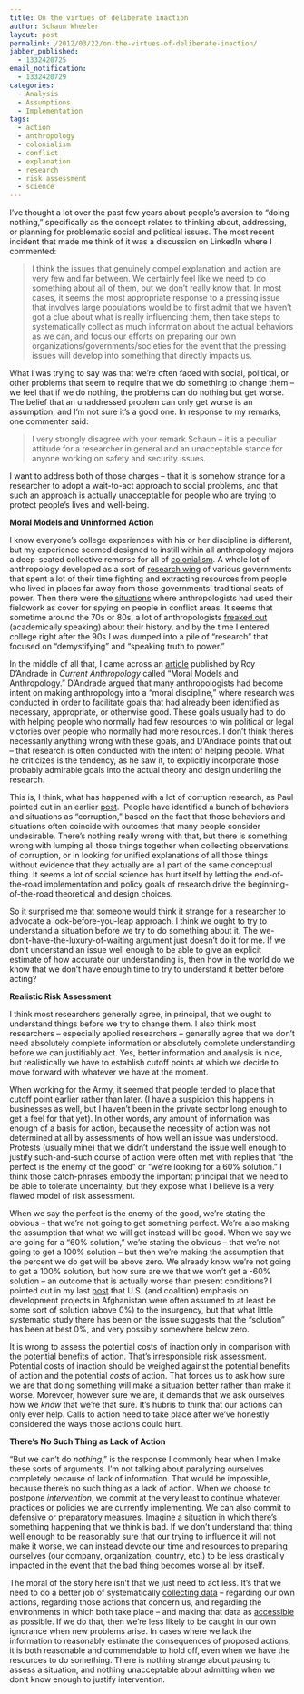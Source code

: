 ```yaml
---
title: On the virtues of deliberate inaction
author: Schaun Wheeler
layout: post
permalink: /2012/03/22/on-the-virtues-of-deliberate-inaction/
jabber_published:
  - 1332420725
email_notification:
  - 1332420729
categories:
  - Analysis
  - Assumptions
  - Implementation
tags:
  - action
  - anthropology
  - colonialism
  - conflict
  - explanation
  - research
  - risk assessment
  - science
---
```

I’ve thought a lot over the past few years about people’s aversion to “doing nothing,” specifically as the concept relates to thinking about, addressing, or planning for problematic social and political issues. The most recent incident that made me think of it was a discussion on LinkedIn where I commented:

> I think the issues that genuinely compel explanation and action are very few and far between. We certainly feel like we need to do something about all of them, but we don&#8217;t really know that. In most cases, it seems the most appropriate response to a pressing issue that involves large populations would be to first admit that we haven&#8217;t got a clue about what is really influencing them, then take steps to systematically collect as much information about the actual behaviors as we can, and focus our efforts on preparing our own organizations/governments/societies for the event that the pressing issues will develop into something that directly impacts us.

<!--more-->

  
What I was trying to say was that we’re often faced with social, political, or other problems that seem to require that we do something to change them – we feel that if we do nothing, the problems can do nothing but get worse. The belief that an unaddressed problem can only get worse is an assumption, and I’m not sure it’s a good one. In response to my remarks, one commenter said:

> I very strongly disagree with your remark Schaun – it is a peculiar attitude for a researcher in general and an unacceptable stance for anyone working on safety and security issues.

I want to address both of those charges – that it is somehow strange for a researcher to adopt a wait-to-act approach to social problems, and that such an approach is actually unacceptable for people who are trying to protect people’s lives and well-being.

**Moral Models and Uninformed Action**

I know everyone’s college experiences with his or her discipline is different, but my experience seemed designed to instill within all anthropology majors a deep-seated collective remorse for all of [colonialism][1]. A whole lot of anthropology developed as a sort of [research wing][2] of various governments that spent a lot of their time fighting and extracting resources from people who lived in places far away from those governments’ traditional seats of power. Then there were the [situations][3] where anthropologists had used their fieldwork as cover for spying on people in conflict areas. It seems that sometime around the 70s or 80s, a lot of anthropologists [freaked out][4] (academically speaking) about their history, and by the time I entered college right after the 90s I was dumped into a pile of “research” that focused on “demystifying” and “speaking truth to power.”

In the middle of all that, I came across an [article][5] published by Roy D’Andrade in *Current Anthropology* called “Moral Models and Anthropology.” D’Andrade argued that many anthropologists had become intent on making anthropology into a “moral discipline,” where research was conducted in order to facilitate goals that had already been identified as necessary, appropriate, or otherwise good. These goals usually had to do with helping people who normally had few resources to win political or legal victories over people who normally had more resources. I don’t think there’s necessarily anything wrong with these goals, and D’Andrade points that out – that research is often conducted with the intent of helping people. What he criticizes is the tendency, as he saw it, to explicitly incorporate those probably admirable goals into the actual theory and design underling the research.

This is, I think, what has happened with a lot of corruption research, as Paul pointed out in an earlier [post][6].  People have identified a bunch of behaviors and situations as “corruption,” based on the fact that those behaviors and situations often coincide with outcomes that many people consider undesirable. There’s nothing really wrong with that, but there is something wrong with lumping all those things together when collecting observations of corruption, or in looking for unified explanations of all those things without evidence that they actually are all part of the same conceptual thing. It seems a lot of social science has hurt itself by letting the end-of-the-road implementation and policy goals of research drive the beginning-of-the-road theoretical and design choices.

So it surprised me that someone would think it strange for a researcher to advocate a look-before-you-leap approach. I think we ought to try to understand a situation before we try to do something about it. The we-don’t-have-the-luxury-of-waiting argument just doesn’t do it for me. If we don’t understand an issue well enough to be able to give an explicit estimate of how accurate our understanding is, then how in the world do we know that we don’t have enough time to try to understand it better before acting?

**Realistic Risk Assessment**

I think most researchers generally agree, in principal, that we ought to understand things before we try to change them. I also think most researchers – especially applied researchers – generally agree that we don’t need absolutely complete information or absolutely complete understanding before we can justifiably act. Yes, better information and analysis is nice, but realistically we have to establish cutoff points at which we decide to move forward with whatever we have at the moment.

When working for the Army, it seemed that people tended to place that cutoff point earlier rather than later. (I have a suspicion this happens in businesses as well, but I haven’t been in the private sector long enough to get a feel for that yet). In other words, any amount of information was enough of a basis for action, because the necessity of action was not determined at all by assessments of how well an issue was understood. Protests (usually mine) that we didn’t understand the issue well enough to justify such-and-such course of action were often met with replies that “the perfect is the enemy of the good” or “we’re looking for a 60% solution.” I think those catch-phrases embody the important principal that we need to be able to tolerate uncertainty, but they expose what I believe is a very flawed model of risk assessment.

When we say the perfect is the enemy of the good, we’re stating the obvious – that we’re not going to get something perfect. We’re also making the assumption that what we will get instead will be good. When we say we are going for a “60% solution,” we’re stating the obvious – that we’re not going to get a 100% solution – but then we’re making the assumption that the percent we do get will be above zero. We already know we’re not going to get a 100% solution, but how sure are we that we won’t get a -60% solution – an outcome that is actually worse than present conditions? I pointed out in my last [post][7] that U.S. (and coalition) emphasis on development projects in Afghanistan were often assumed to at least be some sort of solution (above 0%) to the insurgency, but that what little systematic study there has been on the issue suggests that the “solution” has been at best 0%, and very possibly somewhere below zero.

It is wrong to assess the potential costs of inaction only in comparison with the potential benefits of action. That’s irresponsible risk assessment. Potential costs of inaction should be weighed against the potential benefits of action and the potential *costs* of action. That forces us to ask how sure we are that doing something will make a situation better rather than make it worse. Morevoer, however sure we are, it demands that we ask ourselves how we *know* that we’re that sure. It’s hubris to think that our actions can only ever help. Calls to action need to take place after we’ve honestly considered the ways those actions could hurt.

**There’s No Such Thing as Lack of Action**

“But we can’t do *nothing*,” is the response I commonly hear when I make these sorts of arguments. I’m not talking about paralyzing ourselves completely because of lack of information. That would be impossible, because there’s no such thing as a lack of action. When we choose to postpone *intervention*, we commit at the very least to continue whatever practices or policies we are currently implementing. We can also commit to defensive or preparatory measures. Imagine a situation in which there’s something happening that we think is bad. If we don’t understand that thing well enough to be reasonably sure that our trying to influence it will not make it worse, we can instead devote our time and resources to preparing ourselves (our company, organization, country, etc.) to be less drastically impacted in the event that the bad thing becomes worse all by itself.

The moral of the story here isn’t that we just need to act less. It’s that we need to do a better job of systematically [collecting data][6] – regarding our own actions, regarding those actions that concern us, and regarding the environments in which both take place – and making that data as [accessible][8] as possible. If we do that, then we’re less likely to be caught in our own ignorance when new problems arise. In cases where we lack the information to reasonably estimate the consequences of proposed actions, it is both reasonable and commendable to hold off, even when we have the resources to do something. There is nothing strange about pausing to assess a situation, and nothing unacceptable about admitting when we don’t know enough to justify intervention.

 [1]: http://zeroanthropology.net/2009/10/29/0-19-questions-about-colonialism-and-anthropology-epistemology-methodology-and-politics/
 [2]: http://www.jstor.org/discover/10.2307/2741037?uid=3739256&uid=2129&uid=2&uid=70&uid=4&sid=47698781756937
 [3]: http://www.thenation.com/article/anthropologists-spies
 [4]: http://www.jstor.org/discover/10.2307/1465405?uid=3739256&uid=2129&uid=2&uid=70&uid=4&sid=47698781756937
 [5]: http://www.unl.edu/rhames/courses/current/dandrade.pdf
 [6]: http://housesofstones.github.io/2012/03/01/give-data-collection-the-respect-it-deserves/
 [7]: http://housesofstones.github.io/2012/03/19/maybe-we-dont-actually-know-what-we-think-we-know/
 [8]: http://housesofstones.github.io/2012/02/07/opportunistic-analysis-sounds-easier-than-it-really-is/